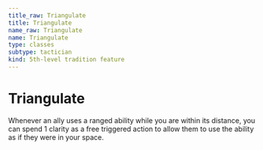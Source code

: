 ```yaml
---
title_raw: Triangulate
title: Triangulate
name_raw: Triangulate
name: Triangulate
type: classes
subtype: tactician
kind: 5th-level tradition feature
---
```


# Triangulate

Whenever an ally uses a ranged ability while you are within its distance, you can spend 1 clarity as a free triggered action to allow them to use the ability as if they were in your space.
